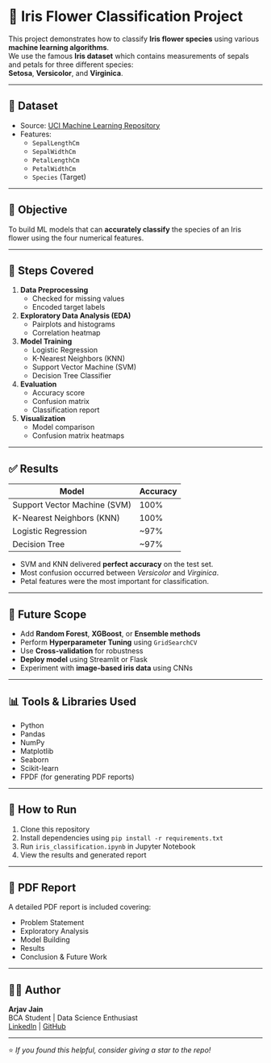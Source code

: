 # 🌸 Iris Flower Classification Project

This project demonstrates how to classify **Iris flower species** using various **machine learning algorithms**.  
We use the famous **Iris dataset** which contains measurements of sepals and petals for three different species:  
**Setosa**, **Versicolor**, and **Virginica**.

---

## 📁 Dataset

- Source: [UCI Machine Learning Repository](https://archive.ics.uci.edu/ml/datasets/iris)
- Features:
  - `SepalLengthCm`
  - `SepalWidthCm`
  - `PetalLengthCm`
  - `PetalWidthCm`
  - `Species` (Target)

---

## 🧪 Objective

To build ML models that can **accurately classify** the species of an Iris flower using the four numerical features.

---

## 🧹 Steps Covered

1. **Data Preprocessing**
   - Checked for missing values
   - Encoded target labels
2. **Exploratory Data Analysis (EDA)**
   - Pairplots and histograms
   - Correlation heatmap
3. **Model Training**
   - Logistic Regression
   - K-Nearest Neighbors (KNN)
   - Support Vector Machine (SVM)
   - Decision Tree Classifier
4. **Evaluation**
   - Accuracy score
   - Confusion matrix
   - Classification report
5. **Visualization**
   - Model comparison
   - Confusion matrix heatmaps

---

## ✅ Results

| Model                 | Accuracy |
|----------------------|----------|
| Support Vector Machine (SVM) | 100%     |
| K-Nearest Neighbors (KNN)    | 100%     |
| Logistic Regression          | ~97%     |
| Decision Tree                | ~97%     |

- SVM and KNN delivered **perfect accuracy** on the test set.
- Most confusion occurred between *Versicolor* and *Virginica*.
- Petal features were the most important for classification.

---

## 🔮 Future Scope

- Add **Random Forest**, **XGBoost**, or **Ensemble methods**
- Perform **Hyperparameter Tuning** using `GridSearchCV`
- Use **Cross-validation** for robustness
- **Deploy model** using Streamlit or Flask
- Experiment with **image-based iris data** using CNNs

---

## 📊 Tools & Libraries Used

- Python
- Pandas
- NumPy
- Matplotlib
- Seaborn
- Scikit-learn
- FPDF (for generating PDF reports)

---

## 📌 How to Run

1. Clone this repository  
2. Install dependencies using `pip install -r requirements.txt`  
3. Run `iris_classification.ipynb` in Jupyter Notebook  
4. View the results and generated report

---

## 📄 PDF Report

A detailed PDF report is included covering:
- Problem Statement
- Exploratory Analysis
- Model Building
- Results
- Conclusion & Future Work

---

## 👨‍💻 Author

**Arjav Jain**  
BCA Student | Data Science Enthusiast  
[LinkedIn](https://www.linkedin.com/) | [GitHub](https://github.com/)

---

⭐ *If you found this helpful, consider giving a star to the repo!*

